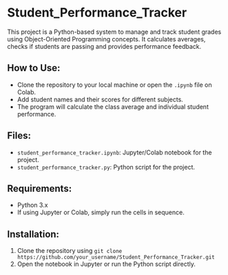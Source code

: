 # Student_Performance_Tracker
This project is a Python-based system to manage and track student grades using Object-Oriented Programming concepts. It calculates averages, checks if students are passing and provides performance feedback.

## How to Use:
- Clone the repository to your local machine or open the `.ipynb` file on Colab.
- Add student names and their scores for different subjects.
- The program will calculate the class average and individual student performance.
  
## Files:
- `student_performance_tracker.ipynb`: Jupyter/Colab notebook for the project.
- `student_performance_tracker.py`: Python script for the project.
	
## Requirements:
- Python 3.x
- If using Jupyter or Colab, simply run the cells in sequence.
  
## Installation:
1. Clone the repository using `git clone https://github.com/your_username/Student_Performance_Tracker.git`
2. Open the notebook in Jupyter or run the Python script directly.
